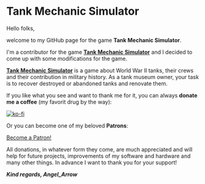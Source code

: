 # Tank Mechanic Simulator

Hello folks,

welcome to my GitHub page for the game **Tank Mechanic Simulator**. 

I'm a contributor for the game  [**Tank Mechanic Simulator**](https://store.steampowered.com/app/407130/Tank_Mechanic_Simulator/)  and I decided to come up with some modifications for the game.

[**Tank Mechanic Simulator**](https://store.steampowered.com/app/407130/Tank_Mechanic_Simulator/)  is a game about World War II tanks, their crews and their contribution in military history. As a tank museum owner, your task is to recover destroyed or abandoned tanks and renovate them.

If you like what you see and want to thank me for it, you can always **donate me a coffee** (my favorit drug by the way):

[![ko-fi](https://www.ko-fi.com/img/githubbutton_sm.svg)](https://ko-fi.com/F1F51HO0N)

Or you can become one of my beloved **Patrons**:

[Become a Patron!](https://www.patreon.com/bePatron?u=25078331)

All donations, in whatever form they come, are much appreciated and will help for future projects, improvements of my software and hardware and many other things. In advance I want to thank you for your support!

***Kind regards,
Angel_Arrow***


